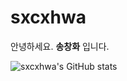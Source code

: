 # sxcxhwa
안녕하세요. **송창화** 입니다.

![sxcxhwa's GitHub stats](https://github-readme-stats.vercel.app/api?username=sxcxhwa&show_icons=true&theme=radical)